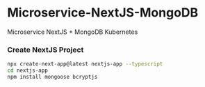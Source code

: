 # Microservice-NextJS-MongoDB
Microservice NextJS + MongoDB Kubernetes

### Create NextJS Project
```bash
npx create-next-app@latest nextjs-app --typescript
cd nextjs-app
npm install mongoose bcryptjs
```